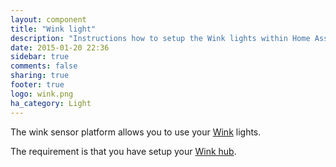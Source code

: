 ```yaml
---
layout: component
title: "Wink light"
description: "Instructions how to setup the Wink lights within Home Assistant."
date: 2015-01-20 22:36
sidebar: true
comments: false
sharing: true
footer: true
logo: wink.png
ha_category: Light
---
```



The wink sensor platform allows you to use your [Wink](http://www.wink.com/) lights.

The requirement is that you have setup your [Wink hub](/components/light.wink/).
